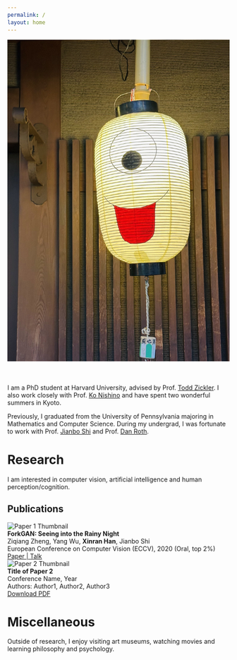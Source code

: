```yaml
---
permalink: /
layout: home
---
```


<div style="text-align: center;">
  <img src="./assets/imgs/lantern.jpg" class="center-circle">
</div>

<br/><br/>
I am a PhD student at Harvard University, advised by Prof. [Todd Zickler][todd]. I also work closely with Prof. [Ko Nishino][nishino] and have spent two wonderful summers in Kyoto.

Previously, I graduated from the University of Pennsylvania majoring in Mathematics and Computer Science. During my undergrad, I was fortunate to work with Prof. [Jianbo Shi][jianbo] and Prof. [Dan Roth][danroth].

# Research

I am interested in computer vision, artificial intelligence and human perception/cognition.

## Publications

<div class="publication-entry">
  <img src="./assets/imgs/paper1-thumbnail.jpg" alt="Paper 1 Thumbnail">
  <div>
    <strong>ForkGAN: Seeing into the Rainy Night</strong><br>
    Ziqiang Zheng, Yang Wu, <b>Xinran Han</b>, Jianbo Shi<br>
    European Conference on Computer Vision (ECCV), 2020 (Oral, top 2%)<br>
    <a href="https://www.ecva.net/papers/eccv_2020/papers_ECCV/papers/123480154.pdf">Paper | </a><a href="https://www.youtube.com/watch?v=O2nxRsSwkzs">Talk</a>
  </div>
</div>

<div class="publication-entry">
  <img src="./assets/imgs/paper2-thumbnail.jpg" alt="Paper 2 Thumbnail">
  <div>
    <strong>Title of Paper 2</strong><br>
    Conference Name, Year<br>
    Authors: Author1, Author2, Author3<br>
    <a href="link-to-paper2.pdf">Download PDF</a>
  </div>
</div>


# Miscellaneous
Outside of research, I enjoy visiting art museums, watching movies and learning philosophy and psychology.


[todd]:http://www.eecs.harvard.edu/~zickler/Main/HomePage
[nishino]:https://vision.ist.i.kyoto-u.ac.jp
[jianbo]:https://www.cis.upenn.edu/~jshi/
[danroth]:https://cogcomp.seas.upenn.edu